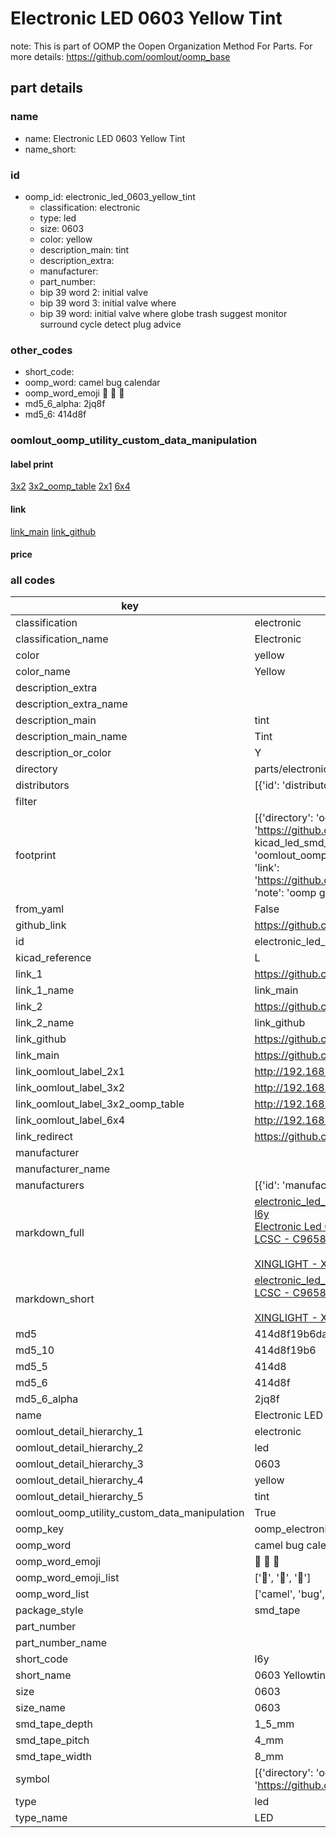 # Electronic LED 0603 Yellow Tint  

note: This is part of OOMP the Oopen Organization Method For Parts. For more details: https://github.com/oomlout/oomp_base

##  part details
  







### name
* name: Electronic LED 0603 Yellow Tint
* name_short: 
### id
* oomp_id: electronic_led_0603_yellow_tint
  * classification: electronic
  * type: led
  * size: 0603
  * color: yellow
  * description_main: tint
  * description_extra: 
  * manufacturer: 
  * part_number: 
  * bip 39 word 2: initial valve
  * bip 39 word 3: initial valve where
  * bip 39 word: initial valve where globe trash suggest monitor surround cycle detect plug advice

### other_codes
* short_code: 
* oomp_word: camel bug calendar
* oomp_word_emoji :camel: :bug: :calendar:
* md5_6_alpha: 2jq8f
* md5_6: 414d8f






### oomlout_oomp_utility_custom_data_manipulation
#### label print
[3x2](http://192.168.1.245:1112/?label=oomp%202jq8f)
[3x2_oomp_table](http://192.168.1.108:1112/?label=oomp%202jq8f)
[2x1](http://192.168.1.242:1112/?label=oomp%202jq8f)
[6x4](http://192.168.1.55:1112/?label=oomp%202jq8f)    

#### link

[link_main](https://github.com/oomlout/oomlout_oomp_version_1_messy/tree/main/parts/electronic_led_0603_yellow_tint) [link_github](https://github.com/oomlout/oomlout_oomp_version_1_messy/tree/main/parts/electronic_led_0603_yellow_tint)                             

#### price







### all codes 
| key | value |  
| --- | --- |  
| classification | electronic |  
| classification_name | Electronic |  
| color | yellow |  
| color_name | Yellow |  
| description_extra |  |  
| description_extra_name |  |  
| description_main | tint |  
| description_main_name | Tint |  
| description_or_color | Y  |  
| directory | parts/electronic_led_0603_yellow_tint |  
| distributors | [{'id': 'distributor_lcsc', 'link': 'https://lcsc.com/product-detail/C965802.html', 'name': 'LCSC', 'part_number': 'C965802'}] |  
| filter |  |  
| footprint | [{'directory': 'oomlout_oomp_footprint_bot/footprints/kicad_led_smd_led_0603_1608metric//working/working.kicad_mod', 'index': 0, 'link': 'https://github.com/oomlout/oomlout_oomp_footprint_bot/tree/main/foootprntss/kicad_led_smd_led_0603_1608metric', 'note': 'source footprint kicad_led_smd_led_0603_1608metric', 'oomp_key': 'oomp_kicad_led_smd_led_0603_1608metric'}, {'directory': 'oomlout_oomp_footprint_bot/footprints/oomlout_oomlout_oomp_part_footprints_l6y_electronic_led_0603_yellow_tint//working/working.kicad_mod', 'index': 1, 'link': 'https://github.com/oomlout/oomlout_oomp_footprint_bot/tree/main/foootprntss/oomlout_oomlout_oomp_part_footprints_l6y_electronic_led_0603_yellow_tint', 'note': 'oomp generated footprint', 'oomp_key': 'oomp_oomlout_oomlout_oomp_part_footprints_l6y_electronic_led_0603_yellow_tint'}] |  
| from_yaml | False |  
| github_link | https://github.com/oomlout/oomlout_oomp_part_src/tree/main/parts/electronic_led_0603_yellow_tint |  
| id | electronic_led_0603_yellow_tint |  
| kicad_reference | L |  
| link_1 | https://github.com/oomlout/oomlout_oomp_version_1_messy/tree/main/parts/electronic_led_0603_yellow_tint |  
| link_1_name | link_main |  
| link_2 | https://github.com/oomlout/oomlout_oomp_version_1_messy/tree/main/parts/electronic_led_0603_yellow_tint |  
| link_2_name | link_github |  
| link_github | https://github.com/oomlout/oomlout_oomp_version_1_messy/tree/main/parts/electronic_led_0603_yellow_tint |  
| link_main | https://github.com/oomlout/oomlout_oomp_version_1_messy/tree/main/parts/electronic_led_0603_yellow_tint |  
| link_oomlout_label_2x1 | http://192.168.1.242:1112/?label=oomp%202jq8f |  
| link_oomlout_label_3x2 | http://192.168.1.245:1112/?label=oomp%202jq8f |  
| link_oomlout_label_3x2_oomp_table | http://192.168.1.108:1112/?label=oomp%202jq8f |  
| link_oomlout_label_6x4 | http://192.168.1.55:1112/?label=oomp%202jq8f |  
| link_redirect | https://github.com/oomlout/oomlout_oomp_version_1_messy/tree/main/parts/electronic_led_0603_yellow_tint |  
| manufacturer |  |  
| manufacturer_name |  |  
| manufacturers | [{'id': 'manufacturer_xinglight', 'link': '', 'name': 'XINGLIGHT', 'part_number': 'XL-1608UYC-06'}] |  
| markdown_full | [electronic_led_0603_yellow_tint](none)<br>[l6y](none)<br>[Electronic Led 0603 Yellow Tint](none)<br>[LCSC - C965802<br>](https://lcsc.com/product-detail/C965802.html)<br>[XINGLIGHT - XL-1608UYC-06]() [(L)  ](https://www.lcsc.com/search?q=XL-1608UYC-06)[(D)  ](https://www.digikey.com/en/products?keywords=XL-1608UYC-06)[(M)  ](https://www.mouser.com/Search/Refine?Keyword=XL-1608UYC-06)[(N)  ](https://www.newark.com/search?st=XL-1608UYC-06)[(SZ)  ](https://so.szlcsc.com/global.html?k=XL-1608UYC-06)<br> |  
| markdown_short | [electronic_led_0603_yellow_tint](none)<br>[LCSC - C965802<br>](https://lcsc.com/product-detail/C965802.html)<br>[XINGLIGHT - XL-1608UYC-06]() |  
| md5 | 414d8f19b6da91e363f3b635f4bc439f |  
| md5_10 | 414d8f19b6 |  
| md5_5 | 414d8 |  
| md5_6 | 414d8f |  
| md5_6_alpha | 2jq8f |  
| name | Electronic LED 0603 Yellow Tint |  
| oomlout_detail_hierarchy_1 | electronic |  
| oomlout_detail_hierarchy_2 | led |  
| oomlout_detail_hierarchy_3 | 0603 |  
| oomlout_detail_hierarchy_4 | yellow |  
| oomlout_detail_hierarchy_5 | tint |  
| oomlout_oomp_utility_custom_data_manipulation | True |  
| oomp_key | oomp_electronic_led_0603_yellow_tint |  
| oomp_word | camel bug calendar |  
| oomp_word_emoji | :camel: :bug: :calendar: |  
| oomp_word_emoji_list | [':camel:', ':bug:', ':calendar:'] |  
| oomp_word_list | ['camel', 'bug', 'calendar'] |  
| package_style | smd_tape |  
| part_number |  |  
| part_number_name |  |  
| short_code | l6y |  
| short_name | 0603 Yellowtint Led |  
| size | 0603 |  
| size_name | 0603 |  
| smd_tape_depth | 1_5_mm |  
| smd_tape_pitch | 4_mm |  
| smd_tape_width | 8_mm |  
| symbol | [{'directory': 'oomlout_oomp_symbol_bot/symbols/kicad_device_led//working/working.kicad_sym', 'index': 0, 'link': 'https://github.com/oomlout/oomlout_oomp_symbol_bot/tree/main/symbols/kicad_device_led', 'oomp_key': 'oomp_kicad_device_led'}] |  
| type | led |  
| type_name | LED |  

